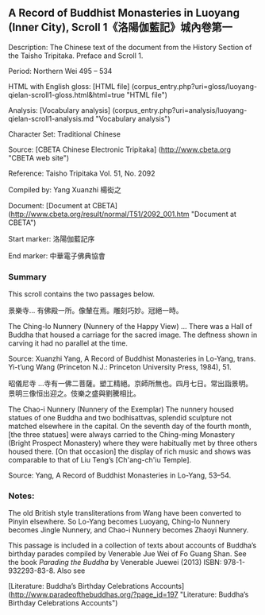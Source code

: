 ## A Record of Buddhist Monasteries in Luoyang (Inner City), Scroll 1《洛陽伽藍記》城內卷第一

Description: The Chinese text of the document from the History Section of the Taisho Tripitaka. Preface and Scroll 1.

Period: Northern Wei 495 – 534

HTML with English gloss: [HTML file] (corpus_entry.php?uri=gloss/luoyang-qielan-scroll1-gloss.html&html=true "HTML file")

Analysis: [Vocabulary analysis] (corpus_entry.php?uri=analysis/luoyang-qielan-scroll1-analysis.md "Vocabulary analysis")

Character Set: Traditional Chinese

Source: [CBETA Chinese Electronic Tripitaka] (http://www.cbeta.org "CBETA web site")

Reference: Taisho Tripitaka Vol. 51, No. 2092

Compiled by: Yang Xuanzhi 楊衒之

Document: [Document at CBETA] (http://www.cbeta.org/result/normal/T51/2092_001.htm "Document at CBETA")

Start marker: 洛陽伽藍記序

End marker: 中華電子佛典協會

### Summary
This scroll contains the two passages below.

景樂寺… 有佛殿一所。像輦在焉。雕刻巧妙。冠絕一時。

The Ching-lo Nunnery (Nunnery of the Happy View) … There was a Hall of Buddha that housed a carriage for the sacred image. The deftness shown in carving it had no parallel at the time.

Source: Xuanzhi Yang, A Record of Buddhist Monasteries in Lo-Yang, trans. Yi-t’ung Wang (Princeton N.J.: Princeton University Press, 1984), 51.


昭儀尼寺 …寺有一佛二菩薩。塑工精絕。京師所無也。四月七日。常出詣景明。景明三像恒出迎之。伎樂之盛與劉騰相比。

The Chao-i Nunnery (Nunnery of the Exemplar) The nunnery housed statues of one Buddha and two bodhisattvas, splendid sculpture not matched elsewhere in the capital. On the seventh day of the fourth month, [the three statues] were always carried to the Ching-ming Monastery (Bright Prospect Monastery) where they were habitually met by three others housed there. [On that occasion] the display of rich music and shows was comparable to that of Liu Teng’s [Ch'ang-ch'iu Temple].

Source: Yang, A Record of Buddhist Monasteries in Lo-Yang, 53–54.

### Notes:
The old British style transliterations from Wang have been converted to Pinyin elsewhere. So Lo-Yang becomes Luoyang, Ching-lo Nunnery becomes Jingle Nunnery, and Chao-i Nunnery becomes Zhaoyi Nunnery.

This passage is included in a collection of texts about accounts of Buddha’s birthday parades compiled by Venerable Jue Wei of Fo Guang Shan. See the book <em>Parading the Buddha</em> by  Venerable Juewei (2013) ISBN: 978-1-932293-83-8. Also see

[Literature: Buddha’s Birthday Celebrations Accounts] (http://www.paradeofthebuddhas.org/?page_id=197 "Literature: Buddha’s Birthday Celebrations Accounts")

